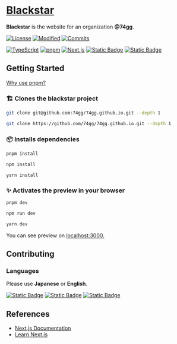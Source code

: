 [license]: https://flat.badgen.net/github/license/74gg/74gg.github.io?label=License&labelColor=black
[modified]: https://flat.badgen.net/github/last-commit/74gg/74gg.github.io?label=Modified&labelColor=black
[commits]: https://flat.badgen.net/github/commits/74gg/74gg.github.io?labelColor=black

[typescript]: https://img.shields.io/badge/TypeScript-3178C6?style=for-the-badge&logo=typescript&logoColor=white
[pnpm]: https://img.shields.io/badge/pnpm-F69220?style=for-the-badge&logo=pnpm&logoColor=white
[nextjs]: https://img.shields.io/badge/Next.js-black?style=for-the-badge&logo=nextdotjs
[nextui]: https://img.shields.io/badge/nextui-000?style=for-the-badge&logo=nextui
[tailwind]: https://img.shields.io/badge/tailwind-06B6D4?style=for-the-badge&logo=tailwindcss&logoColor=white

# [Blackstar](https://74gg.github.io/)  

  **Blackstar** is the website for an organization **@74gg**.  

  [![License][license]](https://github.com/74gg/74gg.github.io/blob/main/LICENSE)
  [![Modified][modified]](https://github.com/74gg/74gg.github.io/commits/)
  [![Commits][commits]](https://github.com/74gg/74gg.github.io/commits/)

  [![TypeScript][typescript]](https://www.typescriptlang.org/)
  [![pnpm][pnpm]](https://pnpm.io/)
  [![Next.js][nextjs]](https://nextjs.org/)
  [![Static Badge][nextui]](https://nextui.org/)
  [![Static Badge][tailwind]](https://tailwindcss.com/)

## Getting Started  

  [Why use pnpm?](https://pnpm.io/motivation)  

### 🏗️ Clones the blackstar project  

  ```sh
  git clone git@github.com:74gg/74gg.github.io.git --depth 1
  ```  

  ```sh
  git clone https://github.com/74gg/74gg.github.io.git --depth 1
  ```  

### 📦 Installs dependencies  

  ```sh
  pnpm install
  ```  

  ```sh
  npm install
  ```  

  ```sh
  yarn install
  ```  

### ✨ Activates the preview in your browser  

  ```sh
  pnpm dev
  ```  

  ```sh
  npm run dev
  ```  

  ```sh
  yarn dev
  ```  

  You can see preview on [localhost:3000.](http://localhost:3000/)  

## Contributing  

[deepl]: https://www.deepl.com/translator
[deepl-badge]: https://img.shields.io/badge/DeepL-0F2B46?style=for-the-badge&logo=deepl
[google-translate]: https://translate.google.com
[google-translate-badge]: https://img.shields.io/badge/Google_Translate-4285F4?style=for-the-badge&logo=googletranslate&logoColor=white
[chatgpt]: https://chat.openai.com/
[chatgpt-badge]: https://img.shields.io/badge/Chat_GPT-412991?style=for-the-badge&logo=openai

### Languages  

  Please use **Japanese** or **English**.  

  [![Static Badge][deepl-badge]][deepl]
  [![Static Badge][google-translate-badge]][google-translate]
  [![Static Badge][chatgpt-badge]][chatgpt]  

## References  

- [Next.js Documentation](https://nextjs.orl.j,ok;/６９/docs)
- [Learn Next.js](https://nextjs.org/learn)
